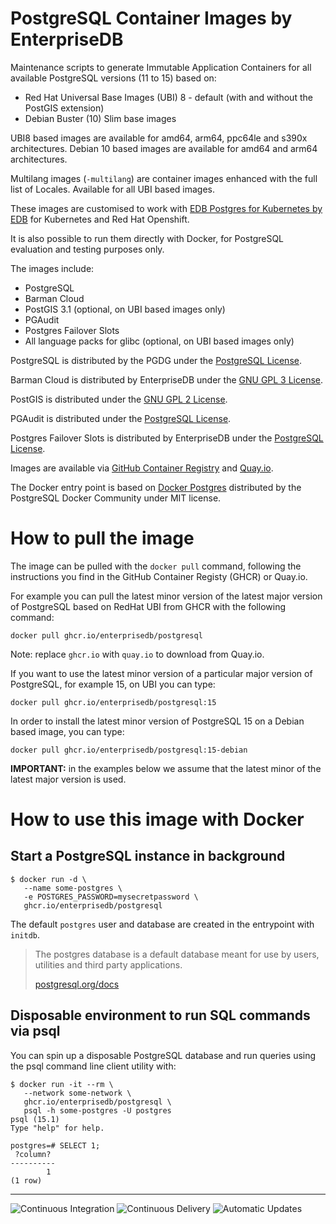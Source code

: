 # PostgreSQL Container Images by EnterpriseDB

Maintenance scripts to generate Immutable Application Containers
for all available PostgreSQL versions (11 to 15) based on:

- Red Hat Universal Base Images (UBI) 8 - default (with and without the PostGIS extension)
- Debian Buster (10) Slim base images

UBI8 based images are available for amd64, arm64, ppc64le and s390x architectures.
Debian 10 based images are available for amd64 and arm64 architectures.

Multilang images (`-multilang`) are container images enhanced with the full list of Locales. Available for all UBI based images.

These images are customised to work with [EDB Postgres for Kubernetes by EDB](https://www.enterprisedb.com/docs/postgres_for_kubernetes/latest/)
for Kubernetes and Red Hat Openshift.

It is also possible to run them directly with Docker, for PostgreSQL evaluation and testing purposes only.

The images include:

- PostgreSQL
- Barman Cloud
- PostGIS 3.1 (optional, on UBI based images only)
- PGAudit
- Postgres Failover Slots
- All language packs for glibc (optional, on UBI based images only)

PostgreSQL is distributed by the PGDG under the [PostgreSQL License](https://www.postgresql.org/about/licence/).

Barman Cloud is distributed by EnterpriseDB under the [GNU GPL 3 License](https://github.com/2ndquadrant-it/barman/blob/master/LICENSE).

PostGIS is distributed under the [GNU GPL 2 License](https://git.osgeo.org/gitea/postgis/postgis/src/branch/master/COPYING).

PGAudit is distributed under the [PostgreSQL License](https://github.com/pgaudit/pgaudit/blob/master/LICENSE).

Postgres Failover Slots is distributed by EnterpriseDB under the
[PostgreSQL License](https://github.com/EnterpriseDB/pg_failover_slots/blob/master/LICENSE).

Images are available via [GitHub Container Registry](https://github.com/EnterpriseDB/docker-postgresql/pkgs/container/postgresql)
and [Quay.io](https://quay.io/repository/enterprisedb/postgresql).

The Docker entry point is based on [Docker Postgres](https://github.com/docker-library/postgres)
distributed by the PostgreSQL Docker Community under MIT license.

# How to pull the image

The image can be pulled with the `docker pull` command, following the instructions you
find in the GitHub Container Registy (GHCR) or Quay.io.

For example you can pull the latest minor version of the latest major version of PostgreSQL
based on RedHat UBI from GHCR with the following command:

```console
docker pull ghcr.io/enterprisedb/postgresql
```

Note: replace `ghcr.io` with `quay.io` to download from Quay.io.

If you want to use the latest minor version of a particular major version of PostgreSQL,
for example 15, on UBI you can type:

```console
docker pull ghcr.io/enterprisedb/postgresql:15
```

In order to install the latest minor version of PostgreSQL 15 on a Debian based image,
you can type:

```console
docker pull ghcr.io/enterprisedb/postgresql:15-debian
```

**IMPORTANT:** in the examples below we assume that the latest minor of the latest major version is used.

# How to use this image with Docker

## Start a PostgreSQL instance in background

```console
$ docker run -d \
   --name some-postgres \
   -e POSTGRES_PASSWORD=mysecretpassword \
   ghcr.io/enterprisedb/postgresql
```

The default `postgres` user and database are created in the entrypoint with `initdb`.

> The postgres database is a default database meant for use by users, utilities and third party applications.
>
> [postgresql.org/docs](http://www.postgresql.org/docs/current/interactive/app-initdb.html)

## Disposable environment to run SQL commands via psql

You can spin up a disposable PostgreSQL database and run queries using the
psql command line client utility with:

```console
$ docker run -it --rm \
   --network some-network \
   ghcr.io/enterprisedb/postgresql \
   psql -h some-postgres -U postgres
psql (15.1)
Type "help" for help.

postgres=# SELECT 1;
 ?column?
----------
        1
(1 row)

```

---

![Continuous Integration](https://github.com/EnterpriseDB/docker-postgresql/workflows/Continuous%20Integration/badge.svg?branch=master)
![Continuous Delivery](https://github.com/EnterpriseDB/docker-postgresql/workflows/Continuous%20Delivery/badge.svg?branch=master)
![Automatic Updates](https://github.com/EnterpriseDB/docker-postgresql/workflows/Automatic%20Updates/badge.svg?branch=master)
